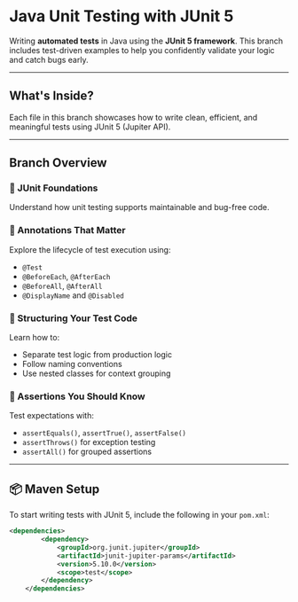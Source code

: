 #  Java Unit Testing with JUnit 5

Writing **automated tests** in Java using the **JUnit 5 framework**. This branch includes test-driven examples to help you confidently validate your logic and catch bugs early.

---

##  What's Inside?

Each file in this branch showcases how to write clean, efficient, and meaningful tests using JUnit 5 (Jupiter API).

---

##  Branch Overview

### 🔹 JUnit Foundations
Understand how unit testing supports maintainable and bug-free code.

### 🔹 Annotations That Matter
Explore the lifecycle of test execution using:
- `@Test`
- `@BeforeEach`, `@AfterEach`
- `@BeforeAll`, `@AfterAll`
- `@DisplayName` and `@Disabled`

### 🔹 Structuring Your Test Code
Learn how to:
- Separate test logic from production logic
- Follow naming conventions
- Use nested classes for context grouping

### 🔹 Assertions You Should Know
Test expectations with:
- `assertEquals()`, `assertTrue()`, `assertFalse()`
- `assertThrows()` for exception testing
- `assertAll()` for grouped assertions

---

## 📦 Maven Setup

To start writing tests with JUnit 5, include the following in your `pom.xml`:

```xml
<dependencies>
        <dependency>
            <groupId>org.junit.jupiter</groupId>
            <artifactId>junit-jupiter-params</artifactId>
            <version>5.10.0</version> 
            <scope>test</scope>
        </dependency>
    </dependencies>

